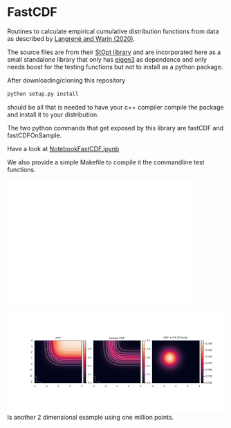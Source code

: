 # FastCDF
Routines to calculate empirical cumulative distribution functions from data as described by [Langrené and Warin (2020)](https://arxiv.org/abs/2005.03246). 

The source files are from their [StOpt library](https://gitlab.com/stochastic-control/StOpt) and are incorporated here as a small standalone library that only has [eigen3](https://eigen.tuxfamily.org/index.php?title=Main_Page) as dependence and only needs boost for the testing functions but not to install as a python package.

After downloading/cloning this repository
```bash
python setup.py install
```
should be all that is needed to have your c++ compiler compile the package and install it to your distribution. 

The two python commands that get exposed by this library are fastCDF and fastCDFOnSample. 

Have a look at [NotebookFastCDF.ipynb](https://github.com/yipihey/FastCDF/blob/master/NotebookFastCDF.ipynb)

We also provide a simple Makefile to compile it the commandline test functions. 

![ECDF](./Plot_fastCDFOnSample.png?raw=true )


![FastCDF](./Plot_mulitvariateFastCDF.png?raw=true )
Is another 2 dimensional example using one million points. 